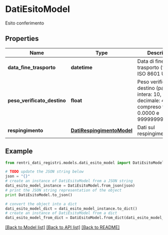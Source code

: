 # DatiEsitoModel

Esito conferimento

## Properties
Name | Type | Description | Notes
------------ | ------------- | ------------- | -------------
**data_fine_trasporto** | **datetime** | Data di fine trasporto (formato ISO 8601 UTC) | [optional] 
**peso_verificato_destino** | **float** | Peso verificato a destino (parte intera: 10, parte decimale: 4) compreso tra 0.0000 e 9999999999.9999. | [optional] 
**respingimento** | [**DatiRespingimentoModel**](DatiRespingimentoModel.md) | Dati sul respingimento | [optional] 

## Example

```python
from rentri_dati_registri.models.dati_esito_model import DatiEsitoModel

# TODO update the JSON string below
json = "{}"
# create an instance of DatiEsitoModel from a JSON string
dati_esito_model_instance = DatiEsitoModel.from_json(json)
# print the JSON string representation of the object
print DatiEsitoModel.to_json()

# convert the object into a dict
dati_esito_model_dict = dati_esito_model_instance.to_dict()
# create an instance of DatiEsitoModel from a dict
dati_esito_model_from_dict = DatiEsitoModel.from_dict(dati_esito_model_dict)
```
[[Back to Model list]](../README.md#documentation-for-models) [[Back to API list]](../README.md#documentation-for-api-endpoints) [[Back to README]](../README.md)


